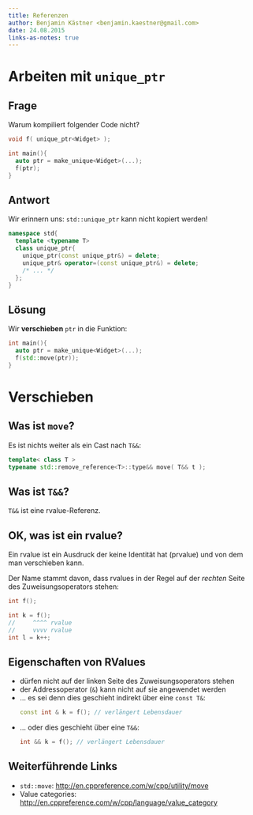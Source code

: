 ```yaml
---
title: Referenzen
author: Benjamin Kästner <benjamin.kaestner@gmail.com>
date: 24.08.2015
links-as-notes: true
---
```

# Arbeiten mit `unique_ptr`

## Frage

Warum kompiliert folgender Code nicht?

``` cpp
void f( unique_ptr<Widget> );

int main(){
  auto ptr = make_unique<Widget>(...);
  f(ptr);
}
```

## Antwort
Wir erinnern uns: `std::unique_ptr` kann nicht kopiert werden!

```cpp
namespace std{
  template <typename T>
  class unique_ptr{
    unique_ptr(const unique_ptr&) = delete;
    unique_ptr& operator=(const unique_ptr&) = delete;
    /* ... */
  };
}
```

## Lösung
Wir __verschieben__ `ptr` in die Funktion:

```cpp
int main(){
  auto ptr = make_unique<Widget>(...);
  f(std::move(ptr));
}
```

# Verschieben

## Was ist `move`?

Es ist nichts weiter als ein Cast nach `T&&`:

```cpp
template< class T >
typename std::remove_reference<T>::type&& move( T&& t );
```

## Was ist `T&&`?

`T&&` ist eine rvalue-Referenz.

## OK, was ist ein rvalue?
Ein rvalue ist ein Ausdruck der keine Identität hat (prvalue) und von
dem man verschieben kann.

Der Name stammt davon, dass rvalues in der Regel auf der
_rechten_ Seite des Zuweisungsoperators stehen:

```cpp
int f();

int k = f();
//     ^^^^ rvalue
//     vvvv rvalue
int l = k++;
```

## Eigenschaften von RValues
- dürfen nicht auf der linken Seite des Zuweisungsoperators stehen
- der Addressoperator (`&`) kann nicht auf sie angewendet werden
- ... es sei denn dies geschieht indirekt über eine `const T&`:
    ```cpp
    const int & k = f(); // verlängert Lebensdauer
    ```
- ... oder dies geschieht über eine `T&&`:
    ```cpp
    int && k = f(); // verlängert Lebensdauer
    ```

## Weiterführende Links

- `std::move`: http://en.cppreference.com/w/cpp/utility/move
- Value categories: http://en.cppreference.com/w/cpp/language/value_category

